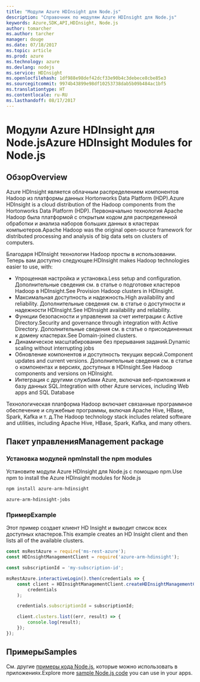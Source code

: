 ```yaml
---
title: "Модули Azure HDInsight для Node.js"
description: "Справочник по модулям Azure HDInsight для Node.js"
keywords: Azure,SDK,API,HDInsight, Node.js
author: tomarcher
ms.author: tarcher
manager: douge
ms.date: 07/18/2017
ms.topic: article
ms.prod: azure
ms.technology: azure
ms.devlang: nodejs
ms.service: HDInsight
ms.openlocfilehash: 1df988e98def42dcf33e90b4c3debece8cbe85e3
ms.sourcegitcommit: 9974b43899e98df10253738dab5b09b484ac1bf5
ms.translationtype: HT
ms.contentlocale: ru-RU
ms.lasthandoff: 08/17/2017
---
```

# <a name="azure-hdinsight-modules-for-nodejs"></a><span data-ttu-id="c68b8-104">Модули Azure HDInsight для Node.js</span><span class="sxs-lookup"><span data-stu-id="c68b8-104">Azure HDInsight Modules for Node.js</span></span>

## <a name="overview"></a><span data-ttu-id="c68b8-105">Обзор</span><span class="sxs-lookup"><span data-stu-id="c68b8-105">Overview</span></span>

<span data-ttu-id="c68b8-106">Azure HDInsight является облачным распределением компонентов Hadoop из платформы данных Hortonworks Data Platform (HDP).</span><span class="sxs-lookup"><span data-stu-id="c68b8-106">Azure HDInsight is a cloud distribution of the Hadoop components from the Hortonworks Data Platform (HDP).</span></span> <span data-ttu-id="c68b8-107">Первоначально технология Apache Hadoop была платформой с открытым кодом для распределенной обработки и анализа наборов больших данных в кластерах компьютеров.</span><span class="sxs-lookup"><span data-stu-id="c68b8-107">Apache Hadoop was the original open-source framework for distributed processing and analysis of big data sets on clusters of computers.</span></span>

<span data-ttu-id="c68b8-108">Благодаря HDInsight технологии Hadoop просты в использовании. Теперь вам доступно следующее:</span><span class="sxs-lookup"><span data-stu-id="c68b8-108">HDInsight makes Hadoop technologies easier to use, with:</span></span>
- <span data-ttu-id="c68b8-109">Упрощенная настройка и установка.</span><span class="sxs-lookup"><span data-stu-id="c68b8-109">Less setup and configuration.</span></span> <span data-ttu-id="c68b8-110">Дополнительные сведения см. в статье о подготовке кластеров Hadoop в HDInsight.</span><span class="sxs-lookup"><span data-stu-id="c68b8-110">See Provision Hadoop clusters in HDInsight.</span></span>
- <span data-ttu-id="c68b8-111">Максимальная доступность и надежность.</span><span class="sxs-lookup"><span data-stu-id="c68b8-111">High availability and reliability.</span></span> <span data-ttu-id="c68b8-112">Дополнительные сведения см. в статье о доступности и надежности HDInsight.</span><span class="sxs-lookup"><span data-stu-id="c68b8-112">See HDInsight availability and reliability.</span></span>
- <span data-ttu-id="c68b8-113">Функции безопасности и управления за счет интеграции с Active Directory.</span><span class="sxs-lookup"><span data-stu-id="c68b8-113">Security and governance through integration with Active Directory.</span></span> <span data-ttu-id="c68b8-114">Дополнительные сведения см. в статье о присоединенных к домену кластерах.</span><span class="sxs-lookup"><span data-stu-id="c68b8-114">See Domain-joined clusters.</span></span>
- <span data-ttu-id="c68b8-115">Динамическое масштабирование без прерывания заданий.</span><span class="sxs-lookup"><span data-stu-id="c68b8-115">Dynamic scaling without interrupting jobs</span></span>
- <span data-ttu-id="c68b8-116">Обновление компонентов и доступность текущих версий.</span><span class="sxs-lookup"><span data-stu-id="c68b8-116">Component updates and current versions.</span></span> <span data-ttu-id="c68b8-117">Дополнительные сведения см. в статье о компонентах и версиях, доступных в HDInsight.</span><span class="sxs-lookup"><span data-stu-id="c68b8-117">See Hadoop components and versions on HDInsight.</span></span>
- <span data-ttu-id="c68b8-118">Интеграция с другими службами Azure, включая веб-приложения и базу данных SQL.</span><span class="sxs-lookup"><span data-stu-id="c68b8-118">Integration with other Azure services, including Web apps and SQL Database</span></span>

<span data-ttu-id="c68b8-119">Технологическая платформа Hadoop включает связанные программное обеспечение и служебные программы, включая Apache Hive, HBase, Spark, Kafka и т. д.</span><span class="sxs-lookup"><span data-stu-id="c68b8-119">The Hadoop technology stack includes related software and utilities, including Apache Hive, HBase, Spark, Kafka, and many others.</span></span> 

## <a name="management-package"></a><span data-ttu-id="c68b8-120">Пакет управления</span><span class="sxs-lookup"><span data-stu-id="c68b8-120">Management package</span></span>

### <a name="install-the-npm-modules"></a><span data-ttu-id="c68b8-121">Установка модулей npm</span><span class="sxs-lookup"><span data-stu-id="c68b8-121">Install the npm modules</span></span>

<span data-ttu-id="c68b8-122">Установите модули Azure HDInsight для Node.js с помощью npm.</span><span class="sxs-lookup"><span data-stu-id="c68b8-122">Use npm to install the Azure HDInsight modules for Node.js</span></span>

```bash
npm install azure-arm-hdinsight
```

```bash
azure-arm-hdinsight-jobs
```

### <a name="example"></a><span data-ttu-id="c68b8-123">Пример</span><span class="sxs-lookup"><span data-stu-id="c68b8-123">Example</span></span> 

<span data-ttu-id="c68b8-124">Этот пример создает клиент HD Insight и выводит список всех доступных кластеров.</span><span class="sxs-lookup"><span data-stu-id="c68b8-124">This example creates an HD Insight client and then lists all of the available clusters.</span></span> 

```javascript
const msRestAzure = require('ms-rest-azure');
const HDInsightManagementClient = require('azure-arm-hdinsight');

const subscriptionId = 'my-subscription-id';

msRestAzure.interactiveLogin().then(credentials => {
    const client = HDInsightManagementClient.createHDInsightManagementClient(
        credentials
    );

    credentials.subscriptionId = subscriptionId;

    client.clusters.list((err, result) => {
        console.log(result);
    });
});
```

## <a name="samples"></a><span data-ttu-id="c68b8-125">Примеры</span><span class="sxs-lookup"><span data-stu-id="c68b8-125">Samples</span></span>

<span data-ttu-id="c68b8-126">См. другие [примеры кода Node.js](https://azure.microsoft.com/resources/samples/?platform=nodejs), которые можно использовать в приложениях.</span><span class="sxs-lookup"><span data-stu-id="c68b8-126">Explore more [sample Node.js code](https://azure.microsoft.com/resources/samples/?platform=nodejs) you can use in your apps.</span></span>

